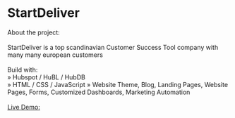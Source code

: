 # StartDeliver

About the project:<br><br>
StartDeliver is a top scandinavian Customer Success Tool company with many many european customers
<br><br>
Build with:<br>
» Hubspot / HuBL / HubDB<br>
» HTML / CSS / JavaScript
» Website Theme, Blog, Landing Pages, Website Pages, Forms, Customized Dashboards, Marketing Automation
<br><br>
<a href="https://startdeliver.com/">Live Demo:</a>

<br><br>
<img src="https://siavash.tech/img/portfolio3.png" alt="">
